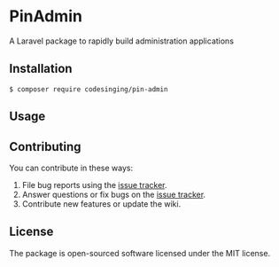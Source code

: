 # PinAdmin

A Laravel package to rapidly build administration applications

## Installation

```shell
$ composer require codesinging/pin-admin
```

## Usage

## Contributing

You can contribute in these ways:

1. File bug reports using the [issue tracker](https://github.com/codesinging/pin-admin/issues).
2. Answer questions or fix bugs on the [issue tracker](https://github.com/codesinging/pin-admin/issues).
3. Contribute new features or update the wiki.

## License

The package is open-sourced software licensed under the MIT license.